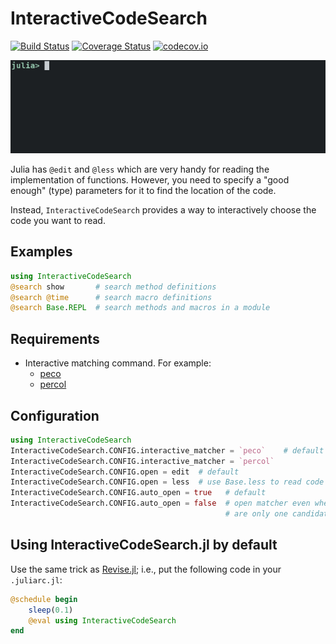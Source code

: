 # InteractiveCodeSearch

[![Build Status][travis-img]][travis-url]
[![Coverage Status][coveralls-img]][coveralls-url]
[![codecov.io][codecov-img]][codecov-url]

![gif animation](search.gif "Searching code using @search")

Julia has `@edit` and `@less` which are very handy for reading the
implementation of functions.  However, you need to specify a "good
enough" (type) parameters for it to find the location of the code.

Instead, `InteractiveCodeSearch` provides a way to interactively
choose the code you want to read.


## Examples

```julia
using InteractiveCodeSearch
@search show       # search method definitions
@search @time      # search macro definitions
@search Base.REPL  # search methods and macros in a module
```


## Requirements

* Interactive matching command.  For example:
  * [peco](https://github.com/peco/peco)
  * [percol](https://github.com/mooz/percol)


## Configuration

```julia
using InteractiveCodeSearch
InteractiveCodeSearch.CONFIG.interactive_matcher = `peco`    # default
InteractiveCodeSearch.CONFIG.interactive_matcher = `percol`
InteractiveCodeSearch.CONFIG.open = edit  # default
InteractiveCodeSearch.CONFIG.open = less  # use Base.less to read code
InteractiveCodeSearch.CONFIG.auto_open = true   # default
InteractiveCodeSearch.CONFIG.auto_open = false  # open matcher even when there
                                                # are only one candidate
```


## Using InteractiveCodeSearch.jl by default

Use the same trick as [Revise.jl](https://github.com/timholy/Revise.jl); i.e.,
put the following code in your `.juliarc.jl`:

```julia
@schedule begin
    sleep(0.1)
    @eval using InteractiveCodeSearch
end
```

[travis-img]: https://travis-ci.org/tkf/InteractiveCodeSearch.jl.svg?branch=master
[travis-url]: https://travis-ci.org/tkf/InteractiveCodeSearch.jl
[coveralls-img]: https://coveralls.io/repos/tkf/InteractiveCodeSearch.jl/badge.svg?branch=master&service=github
[coveralls-url]: https://coveralls.io/github/tkf/InteractiveCodeSearch.jl?branch=master
[codecov-img]: http://codecov.io/github/tkf/InteractiveCodeSearch.jl/coverage.svg?branch=master
[codecov-url]: http://codecov.io/github/tkf/InteractiveCodeSearch.jl?branch=master
